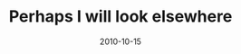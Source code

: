 ---
layout: base.njk
title : 'Perhaps I will look elsewhere' 
view_title : 'Perhaps I will look elsewhere' 
year : '2010' 
date : '2010-10-15' 
img_file : '/drawing/perhapsiwilllookelsewhere.png' 
html_file : 'perhapsiwilllookelsewhere' 
next_html : 'icannotdescribeyououtloud.html' 
year_order : '129' 
permalink : "title/{{html_file}}.html"
---